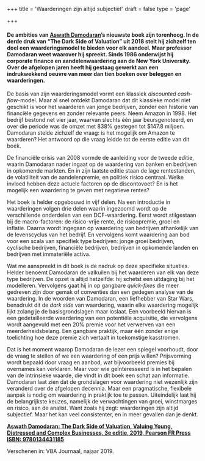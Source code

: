+++
title = 'Waarderingen zijn altijd subjectief'
draft = false
type = 'page'

+++

#### De ambities van [Aswath Damodaran](https://pages.stern.nyu.edu/~adamodar/)’s nieuwste boek zijn torenhoog. In de derde druk van “The Dark Side of Valuation” uit 2018 stelt hij zichzelf ten doel een waarderingsmodel te bieden voor elk aandeel. Maar professor Damodaran weet waarover hij spreekt. Sinds 1986 onderwijst hij corporate finance en aandelenwaardering aan de New York University. Over de afgelopen jaren heeft hij gestaag gewerkt aan een indrukwekkend oeuvre van meer dan tien boeken over beleggen en waarderingen.

De basis van zijn waarderingsmodel vormt een klassiek *discounted cash-flow*-model. Maar al snel ontdekt Damodaran dat dit klassieke model niet geschikt is voor het waarderen van jonge bedrijven, zonder een historie van financiële gegevens en zonder relevante peers. Neem Amazon in 1998. Het bedrijf bestond net vier jaar, waarvan slechts één jaar beursgenoteerd, en over die periode was de omzet met 838% gestegen tot $147.8 miljoen. Damodaran stelde zichzelf de vraag: is het mogelijk om Amazon te waarderen? Het antwoord op die vraag leidde tot de eerste editie van dit boek.

De financiële crisis van 2008 vormde de aanleiding voor de tweede editie, waarin Damodaran nader ingaat op de waardering van banken en bedrijven in opkomende markten. En in zijn laatste editie staan de lage rentestanden, de volatiliteit van de aandelenpremie, en politiek risico centraal. Welke invloed hebben deze actuele factoren op de discontovoet? En is het mogelijk een waardering te geven met negatieve rentes?

Het boek is helder opgebouwd in vijf delen. Na een introductie in waarderingen volgen drie delen waarin ingezoomd wordt op de verschillende onderdelen van een DCF-waardering. Eerst wordt stilgestaan bij de macro-factoren: de risico-vrije rente, de risicopremie, groei en inflatie. Daarna wordt ingegaan op waardering van bedrijven afhankelijk van de levenscyclus van het bedrijf. En vervolgens komt waardering aan bod voor een scala van specifiek type bedrijven: jonge groei bedrijven, cyclische bedrijven, financiële bedrijven, bedrijven in opkomende landen en bedrijven met immateriële activa.

Wat me aanspreekt in dit boek is de nadruk op deze specifieke situaties. Helder benoemt Damodaran de valkuilen bij het waarderen van elk van deze type bedrijven. De opzet is altijd hetzelfde: hij schetst een uitdaging bij het modelleren. Vervolgens gaat hij in op gangbare *quick-fixes* die meer gedreven zijn door gemak of conventies dan een gedegen analyse van de waardering. In de woorden van Damodaran, een liefhebber van Star Wars, benadrukt dit de *dark side* van waardering, waarin elke waardering mogelijk lijkt zolang je de basisgrondslagen maar loslaat. Een voorbeeld hiervan is een gedetailleerde waardering van een potentiële acquisitie, die vervolgens wordt aangevuld met een 20% premie voor het verwerven van een meerderheidsbelang. Een gangbare praktijk, maar één zonder enige toelichting hoe deze premie zich vertaalt in toekomstige kasstromen.

Dat is het moment waarop Damodaran de lezer een spiegel voorhoudt, door de vraag te stellen of we een waardering of een prijs willen? Prijsvorming wordt bepaald door vraag en aanbod, wat bijvoorbeeld premies bij overnames kan verklaren. Maar voor wie geïnteresseerd is in het bepalen van de intrinsieke waarde, die vindt in dit boek een schat aan informatie. Damodaran laat zien dat de grondslagen voor waardering niet wezenlijk zijn veranderd over de afgelopen decennia. Maar een pragmatische, flexibele aanpak is nodig om waardering in praktijk toe te passen. Uiteindelijk laat hij de belangrijkste keuzes, namelijk de verwachtingen van groei, winstmarges en risico, aan de analist. Want zoals hij zegt: waarderingen zijn altijd subjectief. Maar het kan veel consistenter, en in meer gevallen dan je denkt.



[**Aswath Damodaran: The Dark Side of Valuation, Valuing Young, Distressed and Complex Businesses, 3e editie, 2019, Pearson FR Press
ISBN: 9780134431185**](https://www.goodreads.com/book/show/5468.The_Dark_Side_of_Valuation)

Verschenen in: VBA Journaal, najaar 2019.